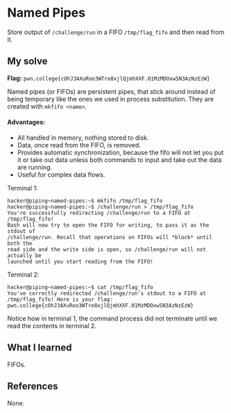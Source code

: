 # Named Pipes
Store output of `/challenge/run` in a FIFO `/tmp/flag_fifo` and then read from it.

## My solve
**Flag:** `pwn.college{cOhJ3AXuRoo3WTre8xjlQjmhXXF.01MzMDOxwSN3AzNzEzW}`

Named pipes (or FIFOs) are persistent pipes, that stick around instead of being temporary like the ones we used in process substitution.
They are created with `mkfifo <name>`.

#### Advantages:
- All handled in memory, nothing stored to disk.
- Data, once read from the FIFO, is removed.
- Provides automatic synchronization, because the fifo will not let you put it or take out data unless both commands to input and take out the data are running.
- Useful for complex data flows.

Terminal 1:
```
hacker@piping~named-pipes:~$ mkfifo /tmp/flag_fifo
hacker@piping~named-pipes:~$ /challenge/run > /tmp/flag_fifo 
You're successfully redirecting /challenge/run to a FIFO at /tmp/flag_fifo! 
Bash will now try to open the FIFO for writing, to pass it as the stdout of 
/challenge/run. Recall that operations on FIFOs will *block* until both the 
read side and the write side is open, so /challenge/run will not actually be 
launched until you start reading from the FIFO!
```
Terminal 2:
```
hacker@piping~named-pipes:~$ cat /tmp/flag_fifo 
You've correctly redirected /challenge/run's stdout to a FIFO at 
/tmp/flag_fifo! Here is your flag:
pwn.college{cOhJ3AXuRoo3WTre8xjlQjmhXXF.01MzMDOxwSN3AzNzEzW}
```

Notice how in terminal 1, the command process did not terminate until we read the contents in terminal 2.

## What I learned
FIFOs.

## References 
None.